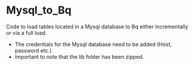 # Mysql_to_Bq
Code to load tables located in a Mysql database to Bq either incrementally or via a full load.

- The credentials for the Mysql database need to be added (Host, password etc.)
- Important to note that the lib folder has been zipped.
